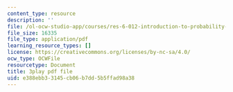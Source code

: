 ```yaml
---
content_type: resource
description: ''
file: /ol-ocw-studio-app/courses/res-6-012-introduction-to-probability-spring-2018/e388ebb33145cb06b7dd5b5ffad98a38_vJAG4EzSQZA.pdf
file_size: 16335
file_type: application/pdf
learning_resource_types: []
license: https://creativecommons.org/licenses/by-nc-sa/4.0/
ocw_type: OCWFile
resourcetype: Document
title: 3play pdf file
uid: e388ebb3-3145-cb06-b7dd-5b5ffad98a38
---
```

